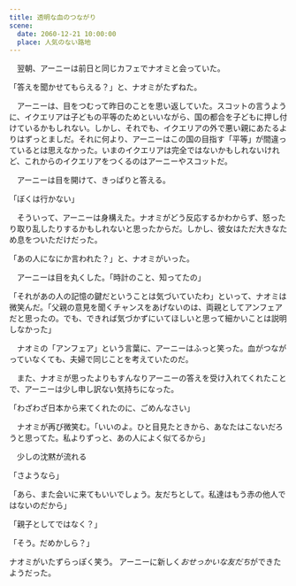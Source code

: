 ```yaml
---
title: 透明な血のつながり
scene:
  date: 2060-12-21 10:00:00
  place: 人気のない路地
---
```


　翌朝、アーニーは前日と同じカフェでナオミと会っていた。

「答えを聞かせてもらえる？」と、ナオミがたずねた。

　アーニーは、目をつむって昨日のことを思い返していた。スコットの言うように、イクエリアは子どもの平等のためといいながら、国の都合を子どもに押し付けているかもしれない。しかし、それでも、イクエリアの外で悪い親にあたるよりはずっとましだ。それに何より、アーニーはこの国の目指す「平等」が間違っているとは思えなかった。いまのイクエリアは完全ではないかもしれないけれど、これからのイクエリアをつくるのはアーニーやスコットだ。

　アーニーは目を開けて、きっぱりと答える。

「ぼくは行かない」

　そういって、アーニーは身構えた。ナオミがどう反応するかわからず、怒ったり取り乱したりするかもしれないと思ったからだ。しかし、彼女はただ大きなため息をついただけだった。

「あの人になにか言われた？」と、ナオミがいった。

　アーニーは目を丸くした。「時計のこと、知ってたの」

「それがあの人の記憶の鍵だということは気づいていたわ」といって、ナオミは微笑んだ。「父親の意見を聞くチャンスをあげないのは、両親としてアンフェアだと思ったの。でも、できれば気づかずにいてほしいと思って細かいことは説明しなかった」

　ナオミの「アンフェア」という言葉に、アーニーはふっと笑った。血がつながっていなくても、夫婦で同じことを考えていたのだ。

　また、ナオミが思ったよりもすんなりアーニーの答えを受け入れてくれたことで、アーニーは少し申し訳ない気持ちになった。

「わざわざ日本から来てくれたのに、ごめんなさい」

　ナオミが再び微笑む。「いいのよ。ひと目見たときから、あなたはこないだろうと思ってた。私よりずっと、あの人によく似てるから」

　少しの沈黙が流れる

「さようなら」

「あら、また会いに来てもいいでしょう。友だちとして。私達はもう赤の他人ではないのだから」

「親子としてではなく？」

「そう。だめかしら？」

ナオミがいたずらっぽく笑う。
アーニーに新しく*おせっかいな友だち*ができたようだった。
